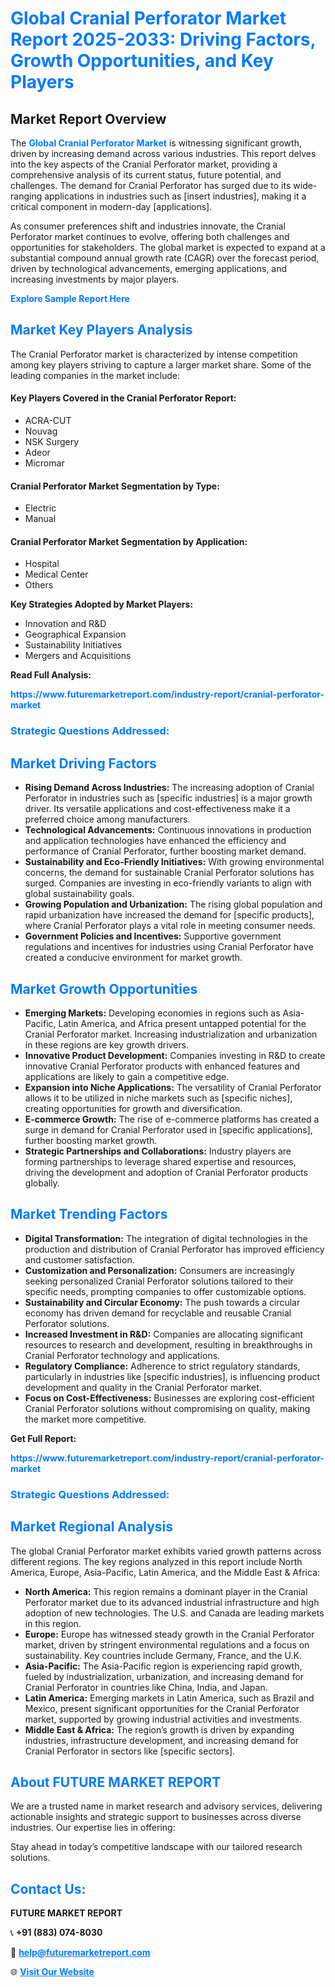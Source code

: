 <h1 style="color: #007BFF;">Global Cranial Perforator Market Report 2025-2033: Driving Factors, Growth Opportunities, and Key Players</h1>

<section id="overview">
<h2>Market Report Overview</h2>
<p>The <a href="https://www.futuremarketreport.com/industry-report/cranial-perforator-market" style="color: #007BFF; text-decoration: none;"><strong>Global Cranial Perforator Market</strong></a> is witnessing significant growth, driven by increasing demand across various industries. This report delves into the key aspects of the Cranial Perforator market, providing a comprehensive analysis of its current status, future potential, and challenges. The demand for Cranial Perforator has surged due to its wide-ranging applications in industries such as [insert industries], making it a critical component in modern-day [applications].</p>
<p>As consumer preferences shift and industries innovate, the Cranial Perforator market continues to evolve, offering both challenges and opportunities for stakeholders. The global market is expected to expand at a substantial compound annual growth rate (CAGR) over the forecast period, driven by technological advancements, emerging applications, and increasing investments by major players.</p>
</section>

<section id="overview">
<p><a href="https://www.futuremarketreport.com/request-sample/reportId=98954" style="color: #007BFF; text-decoration: none;"><strong>Explore Sample Report Here</strong></a></p>
</section>

<section id="key-players">
<h2 style="color: #007BFF;">Market Key Players Analysis</h2>
<p>The Cranial Perforator market is characterized by intense competition among key players striving to capture a larger market share. Some of the leading companies in the market include:</p>
<h4>Key Players Covered in the Cranial Perforator Report:</h4>
<ul><li>ACRA-CUT</li><li>Nouvag</li><li>NSK Surgery</li><li>Adeor</li><li>Micromar</li></ul>
<h4>Cranial Perforator Market Segmentation by Type:</h4>
<ul><li>Electric</li><li>Manual</li></ul>

<h4>Cranial Perforator Market Segmentation by Application:</h4>
<ul><li>Hospital</li><li>Medical Center</li><li>Others</li></ul>
<p><strong>Key Strategies Adopted by Market Players:</strong></p>
<ul>
<li>Innovation and R&D</li>
<li>Geographical Expansion</li>
<li>Sustainability Initiatives</li>
<li>Mergers and Acquisitions</li>
</ul>
</section>

<section>
<p><strong>Read Full Analysis: </strong></p><a href="https://www.futuremarketreport.com/industry-report/cranial-perforator-market" style="color: #007BFF; text-decoration: none;"><strong>https://www.futuremarketreport.com/industry-report/cranial-perforator-market</strong></a>
<h3 style="color: #007BFF;">Strategic Questions Addressed:</h3>
</section>

<section id="driving-factors">
<h2 style="color: #007BFF;">Market Driving Factors</h2>
<ul>
<li><strong>Rising Demand Across Industries:</strong> The increasing adoption of Cranial Perforator in industries such as [specific industries] is a major growth driver. Its versatile applications and cost-effectiveness make it a preferred choice among manufacturers.</li>
<li><strong>Technological Advancements:</strong> Continuous innovations in production and application technologies have enhanced the efficiency and performance of Cranial Perforator, further boosting market demand.</li>
<li><strong>Sustainability and Eco-Friendly Initiatives:</strong> With growing environmental concerns, the demand for sustainable Cranial Perforator solutions has surged. Companies are investing in eco-friendly variants to align with global sustainability goals.</li>
<li><strong>Growing Population and Urbanization:</strong> The rising global population and rapid urbanization have increased the demand for [specific products], where Cranial Perforator plays a vital role in meeting consumer needs.</li>
<li><strong>Government Policies and Incentives:</strong> Supportive government regulations and incentives for industries using Cranial Perforator have created a conducive environment for market growth.</li>
</ul>
</section>

<section id="growth-opportunities">
<h2 style="color: #007BFF;">Market Growth Opportunities</h2>
<ul>
<li><strong>Emerging Markets:</strong> Developing economies in regions such as Asia-Pacific, Latin America, and Africa present untapped potential for the Cranial Perforator market. Increasing industrialization and urbanization in these regions are key growth drivers.</li>
<li><strong>Innovative Product Development:</strong> Companies investing in R&D to create innovative Cranial Perforator products with enhanced features and applications are likely to gain a competitive edge.</li>
<li><strong>Expansion into Niche Applications:</strong> The versatility of Cranial Perforator allows it to be utilized in niche markets such as [specific niches], creating opportunities for growth and diversification.</li>
<li><strong>E-commerce Growth:</strong> The rise of e-commerce platforms has created a surge in demand for Cranial Perforator used in [specific applications], further boosting market growth.</li>
<li><strong>Strategic Partnerships and Collaborations:</strong> Industry players are forming partnerships to leverage shared expertise and resources, driving the development and adoption of Cranial Perforator products globally.</li>
</ul>
</section>

<section id="trending-factors">
<h2 style="color: #007BFF;">Market Trending Factors</h2>
<ul>
<li><strong>Digital Transformation:</strong> The integration of digital technologies in the production and distribution of Cranial Perforator has improved efficiency and customer satisfaction.</li>
<li><strong>Customization and Personalization:</strong> Consumers are increasingly seeking personalized Cranial Perforator solutions tailored to their specific needs, prompting companies to offer customizable options.</li>
<li><strong>Sustainability and Circular Economy:</strong> The push towards a circular economy has driven demand for recyclable and reusable Cranial Perforator solutions.</li>
<li><strong>Increased Investment in R&D:</strong> Companies are allocating significant resources to research and development, resulting in breakthroughs in Cranial Perforator technology and applications.</li>
<li><strong>Regulatory Compliance:</strong> Adherence to strict regulatory standards, particularly in industries like [specific industries], is influencing product development and quality in the Cranial Perforator market.</li>
<li><strong>Focus on Cost-Effectiveness:</strong> Businesses are exploring cost-efficient Cranial Perforator solutions without compromising on quality, making the market more competitive.</li>
</ul>
</section>

<section>
<p><strong>Get Full Report: </strong></p><a href="https://www.futuremarketreport.com/industry-report/cranial-perforator-market" style="color: #007BFF; text-decoration: none;"><strong>https://www.futuremarketreport.com/industry-report/cranial-perforator-market</strong></a>
<h3 style="color: #007BFF;">Strategic Questions Addressed:</h3>
</section>


<section id="regional-analysis">
<h2 style="color: #007BFF;">Market Regional Analysis</h2>
<p>The global Cranial Perforator market exhibits varied growth patterns across different regions. The key regions analyzed in this report include North America, Europe, Asia-Pacific, Latin America, and the Middle East & Africa:</p>
<ul>
<li><strong>North America:</strong> This region remains a dominant player in the Cranial Perforator market due to its advanced industrial infrastructure and high adoption of new technologies. The U.S. and Canada are leading markets in this region.</li>
<li><strong>Europe:</strong> Europe has witnessed steady growth in the Cranial Perforator market, driven by stringent environmental regulations and a focus on sustainability. Key countries include Germany, France, and the U.K.</li>
<li><strong>Asia-Pacific:</strong> The Asia-Pacific region is experiencing rapid growth, fueled by industrialization, urbanization, and increasing demand for Cranial Perforator in countries like China, India, and Japan.</li>
<li><strong>Latin America:</strong> Emerging markets in Latin America, such as Brazil and Mexico, present significant opportunities for the Cranial Perforator market, supported by growing industrial activities and investments.</li>
<li><strong>Middle East & Africa:</strong> The region’s growth is driven by expanding industries, infrastructure development, and increasing demand for Cranial Perforator in sectors like [specific sectors].</li>
</ul>
</section>

<footer>
<h2 style="color: #007BFF;">About FUTURE MARKET REPORT</h2>
<p>We are a trusted name in market research and advisory services, delivering actionable insights and strategic support to businesses across diverse industries. Our expertise lies in offering:</p>

<p>Stay ahead in today’s competitive landscape with our tailored research solutions.</p>

<h2 style="color: #007BFF;">Contact Us:</h2>
<p><strong>FUTURE MARKET REPORT</strong></p>
<p>📞 <strong>+91 (883) 074-8030</strong></p>
<p>📧 <strong><a href="mailto:help@futuremarketreport.com" style="color: #007BFF;">help@futuremarketreport.com</a></strong></p>
<p>🌐 <strong><a href="https://www.futuremarketreport.com/" style="color: #007BFF;">Visit Our Website</a></strong></p>
</footer>